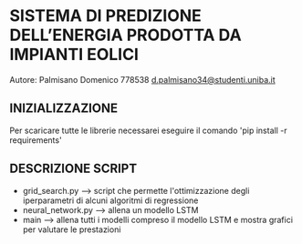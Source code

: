 # SISTEMA DI PREDIZIONE DELL’ENERGIA PRODOTTA DA IMPIANTI EOLICI

Autore: Palmisano Domenico 778538 d.palmisano34@studenti.uniba.it 

## INIZIALIZZAZIONE
Per scaricare tutte le librerie necessarei eseguire il comando 'pip install -r requirements'

## DESCRIZIONE SCRIPT
- grid_search.py --> script che permette l'ottimizzazione degli iperparametri di alcuni algoritmi di regressione
- neural_network.py --> allena un modello LSTM
- main --> allena tutti i modelli compreso il modello LSTM e mostra grafici per valutare le prestazioni